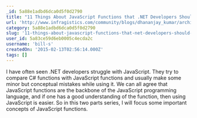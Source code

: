 ```yaml
---
_id: 5a88e1adbd6dca0d5f0d2790
title: "11 Things About JavaScript Functions that .NET Developers Should Know: Part 1"
url: 'http://www.infragistics.com/community/blogs/dhananjay_kumar/archive/2015/02/10/all-about-javascript-functions.aspx'
category: 5a88e1adbd6dca0d5f0d2790
slug: '11-things-about-javascript-functions-that-net-developers-should-know-part-1'
user_id: 5a83ce59d6eb0005c4ecda2c
username: 'bill-s'
createdOn: '2015-02-13T02:56:14.000Z'
tags: []
---
```


I have often seen .NET developers struggle with JavaScript. They try to compare C# functions with JavaScript functions and usually make some minor but conceptual mistakes while using it. We can all agree that JavaScript functions are the backbone of the JavaScript programming language, and if one has a good understanding of the function, then using JavaScript is easier. So in this two parts series, I will focus some important concepts of JavaScript functions.
